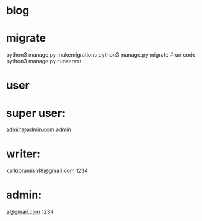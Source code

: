 # blog
# migrate
python3 manage.py makemigrations
python3 manage.py migrate
#run code
python3 manage.py runserver

# user
# super user:
admin@admin.com
admin
# writer:
karkipramish18@gmail.com
1234
# admin:
a@gmail.com
1234
